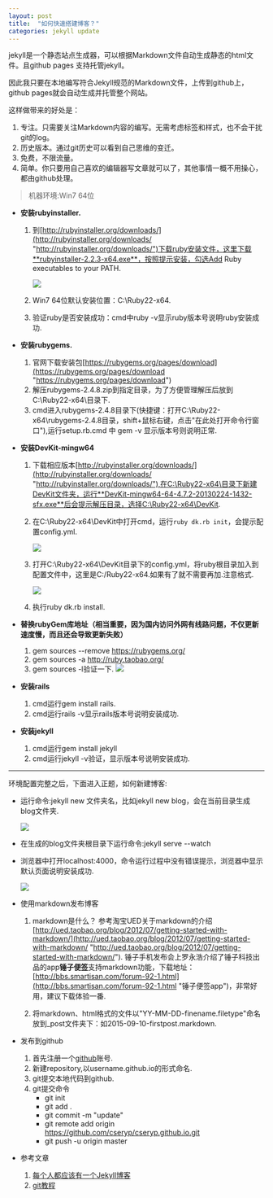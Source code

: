 ```yaml
---
layout: post
title:  "如何快速搭建博客？"
categories: jekyll update
---
```

jekyll是一个静态站点生成器，可以根据Markdown文件自动生成静态的html文件。且github pages 支持托管jekyll。

因此我只要在本地编写符合Jekyll规范的Markdown文件，上传到github上，github pages就会自动生成并托管整个网站。

这样做带来的好处是：

1.	专注。只需要关注Markdown内容的编写。无需考虑标签和样式，也不会干扰git的log。
2.  历史版本。通过git历史可以看到自己思维的变迁。
3.  免费，不限流量。
4.  简单。你只要用自己喜欢的编辑器写文章就可以了，其他事情一概不用操心，都由github处理。


> 机器环境:Win7 64位

-   **安装rubyinstaller.**
    1.   到[http://rubyinstaller.org/downloads/](http://rubyinstaller.org/downloads/ "http://rubyinstaller.org/downloads/")下载ruby安装文件，这里下载**rubyinstaller-2.2.3-x64.exe**，按照提示安装，勾选Add Ruby executables to your PATH.
   
         ![](http://i.imgur.com/ll47i5c.png)
  
    2.  Win7 64位默认安装位置：C:\Ruby22-x64.
    3.  验证ruby是否安装成功：cmd中ruby -v显示ruby版本号说明ruby安装成功.
    
-   **安装rubygems.**
   
    1.  官网下载安装包[https://rubygems.org/pages/download](https://rubygems.org/pages/download "https://rubygems.org/pages/download")
    2.  解压rubygems-2.4.8.zip到指定目录，为了方便管理解压后放到C:\Ruby22-x64\目录下.
    3.  cmd进入rubygems-2.4.8目录下(快捷键：打开C:\Ruby22-x64\rubygems-2.4.8目录，shift+鼠标右键，点击"在此处打开命令行窗口"),运行setup.rb.cmd 中 gem -v 显示版本号则说明正常.
-   **安装DevKit-mingw64**
     1.  下载相应版本[http://rubyinstaller.org/downloads/](http://rubyinstaller.org/downloads/ "http://rubyinstaller.org/downloads/"),在C:\Ruby22-x64\目录下新建DevKit文件夹，运行**DevKit-mingw64-64-4.7.2-20130224-1432-sfx.exe**后会提示解压目录，选择C:\Ruby22-x64\DevKit.
     2.  在C:\Ruby22-x64\DevKit中打开cmd，运行`ruby dk.rb init`，会提示配置config.yml.
     
         ![](http://i.imgur.com/wTvR64K.png)

     3.  打开C:\Ruby22-x64\DevKit目录下的config.yml，将ruby根目录加入到配置文件中，这里是C:/Ruby22-x64.如果有了就不需要再加.注意格式.
         
         ![](http://i.imgur.com/oH8HCQI.png)
         
            
     4.  执行ruby dk.rb install.
     
-    **替换rubyGem库地址（相当重要，因为国内访问外网有线路问题，不仅更新速度慢，而且还会导致更新失败）**
      1.  gem sources --remove https://rubygems.org/
      2.  gem sources -a http://ruby.taobao.org/
      3.  gem sources -l验证一下.
      ![](http://i.imgur.com/FIuowBr.png)
      

-    **安装rails**
     1.  cmd运行gem install rails.
     2.  cmd运行rails -v显示rails版本号说明安装成功.
-    **安装jekyll**
     1.  cmd运行gem install jekyll
     2.  cmd运行jekyll -v验证，显示版本号说明安装成功.


------------------------
环境配置完整之后，下面进入正题，如何新建博客:

-    运行命令:jekyll new  文件夹名，比如jekyll new blog，会在当前目录生成blog文件夹.
        
       ![](http://i.imgur.com/XsZ79C2.png)

-    在生成的blog文件夹根目录下运行命令:jekyll serve --watch
-    浏览器中打开localhost:4000，命令运行过程中没有错误提示，浏览器中显示默认页面说明安装成功.

       ![](http://i.imgur.com/9ljL0i6.png)

-    使用markdown发布博客
     1.  markdown是什么？ 参考淘宝UED关于markdown的介绍[http://ued.taobao.org/blog/2012/07/getting-started-with-markdown/](http://ued.taobao.org/blog/2012/07/getting-started-with-markdown/ "http://ued.taobao.org/blog/2012/07/getting-started-with-markdown/").  锤子手机发布会上罗永浩介绍了锤子科技出品的app**锤子便签**支持markdown功能，下载地址：[http://bbs.smartisan.com/forum-92-1.html](http://bbs.smartisan.com/forum-92-1.html "锤子便签app")，非常好用，建议下载体验一番.
         
     2.  将markdown、html格式的文件以"YY-MM-DD-finename.filetype"命名放到_post文件夹下：如2015-09-10-firstpost.markdown.
       
-    发布到github
     1.   首先注册一个[github](https://github.com/)账号.
     2.   新建repository,以username.github.io的形式命名.
     3.   git提交本地代码到github.
     4.   git提交命令
           -  git init
           -  git add .
           -  git commit -m "update"
           -   git remote add origin https://github.com/cseryp/cseryp.github.io.git
           -   git push -u origin master
-   参考文章
    1.  [每个人都应该有一个Jekyll博客](http://www.cellier.me/2015/01/04/jekyll%E6%90%AD%E5%BB%BA%E5%8D%9A%E5%AE%A2%E6%95%99%E7%A8%8B/)
    2.  [git教程](http://www.liaoxuefeng.com/wiki/0013739516305929606dd18361248578c67b8067c8c017b000)
     
          

     
     

     


